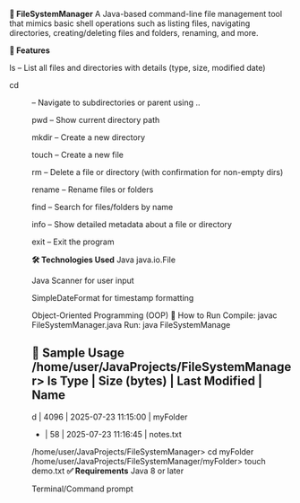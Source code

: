 **📁 FileSystemManager**
A Java-based command-line file management tool that mimics basic shell operations such as listing files, navigating directories, creating/deleting files and folders, renaming, and more.

**🎯 Features**

ls – List all files and directories with details (type, size, modified date)

cd <dir> – Navigate to subdirectories or parent using ..

pwd – Show current directory path

mkdir <name> – Create a new directory

touch <name> – Create a new file

rm <name> – Delete a file or directory (with confirmation for non-empty dirs)

rename <old> <new> – Rename files or folders

find <pattern> – Search for files/folders by name

info <name> – Show detailed metadata about a file or directory

exit – Exit the program

**🛠 Technologies Used**
Java java.io.File

Java Scanner for user input

SimpleDateFormat for timestamp formatting

Object-Oriented Programming (OOP)
🚀 How to Run
Compile:
javac FileSystemManager.java
Run:
java FileSystemManage


📸 Sample Usage
/home/user/JavaProjects/FileSystemManager> ls
Type | Size (bytes) | Last Modified       | Name
-------------------------------------------------
 d   |         4096 | 2025-07-23 11:15:00 | myFolder
 -   |           58 | 2025-07-23 11:16:45 | notes.txt

/home/user/JavaProjects/FileSystemManager> cd myFolder
/home/user/JavaProjects/FileSystemManager/myFolder> touch demo.txt
**✅ Requirements**
Java 8 or later

Terminal/Command prompt
